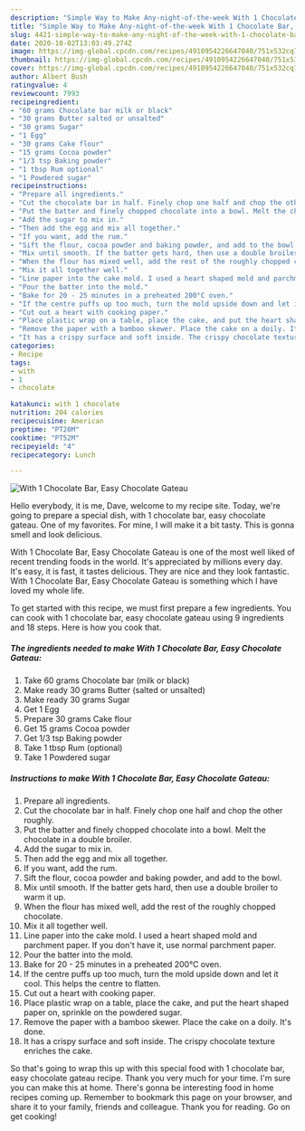 ```yaml
---
description: "Simple Way to Make Any-night-of-the-week With 1 Chocolate Bar, Easy Chocolate Gateau"
title: "Simple Way to Make Any-night-of-the-week With 1 Chocolate Bar, Easy Chocolate Gateau"
slug: 4421-simple-way-to-make-any-night-of-the-week-with-1-chocolate-bar-easy-chocolate-gateau
date: 2020-10-02T13:03:49.274Z
image: https://img-global.cpcdn.com/recipes/4910954226647040/751x532cq70/with-1-chocolate-bar-easy-chocolate-gateau-recipe-main-photo.jpg
thumbnail: https://img-global.cpcdn.com/recipes/4910954226647040/751x532cq70/with-1-chocolate-bar-easy-chocolate-gateau-recipe-main-photo.jpg
cover: https://img-global.cpcdn.com/recipes/4910954226647040/751x532cq70/with-1-chocolate-bar-easy-chocolate-gateau-recipe-main-photo.jpg
author: Albert Bush
ratingvalue: 4
reviewcount: 7993
recipeingredient:
- "60 grams Chocolate bar milk or black"
- "30 grams Butter salted or unsalted"
- "30 grams Sugar"
- "1 Egg"
- "30 grams Cake flour"
- "15 grams Cocoa powder"
- "1/3 tsp Baking powder"
- "1 tbsp Rum optional"
- "1 Powdered sugar"
recipeinstructions:
- "Prepare all ingredients."
- "Cut the chocolate bar in half. Finely chop one half and chop the other roughly."
- "Put the batter and finely chopped chocolate into a bowl. Melt the chocolate in a double broiler."
- "Add the sugar to mix in."
- "Then add the egg and mix all together."
- "If you want, add the rum."
- "Sift the flour, cocoa powder and baking powder, and add to the bowl."
- "Mix until smooth. If the batter gets hard, then use a double broiler to warm it up."
- "When the flour has mixed well, add the rest of the roughly chopped chocolate."
- "Mix it all together well."
- "Line paper into the cake mold. I used a heart shaped mold and parchment paper. If you don&#39;t have it, use normal parchment paper."
- "Pour the batter into the mold."
- "Bake for 20 - 25 minutes in a preheated 200°C oven."
- "If the centre puffs up too much, turn the mold upside down and let it cool. This helps the centre to flatten."
- "Cut out a heart with cooking paper."
- "Place plastic wrap on a table, place the cake, and put the heart shaped paper on, sprinkle on the powdered sugar."
- "Remove the paper with a bamboo skewer. Place the cake on a doily. It&#39;s done."
- "It has a crispy surface and soft inside. The crispy chocolate texture enriches the cake."
categories:
- Recipe
tags:
- with
- 1
- chocolate

katakunci: with 1 chocolate 
nutrition: 204 calories
recipecuisine: American
preptime: "PT20M"
cooktime: "PT52M"
recipeyield: "4"
recipecategory: Lunch

---
```



![With 1 Chocolate Bar, Easy Chocolate Gateau](https://img-global.cpcdn.com/recipes/4910954226647040/751x532cq70/with-1-chocolate-bar-easy-chocolate-gateau-recipe-main-photo.jpg)

Hello everybody, it is me, Dave, welcome to my recipe site. Today, we're going to prepare a special dish, with 1 chocolate bar, easy chocolate gateau. One of my favorites. For mine, I will make it a bit tasty. This is gonna smell and look delicious.



With 1 Chocolate Bar, Easy Chocolate Gateau is one of the most well liked of recent trending foods in the world. It's appreciated by millions every day. It's easy, it is fast, it tastes delicious. They are nice and they look fantastic. With 1 Chocolate Bar, Easy Chocolate Gateau is something which I have loved my whole life.


To get started with this recipe, we must first prepare a few ingredients. You can cook with 1 chocolate bar, easy chocolate gateau using 9 ingredients and 18 steps. Here is how you cook that.

<!--inarticleads1-->

##### The ingredients needed to make With 1 Chocolate Bar, Easy Chocolate Gateau:

1. Take 60 grams Chocolate bar (milk or black)
1. Make ready 30 grams Butter (salted or unsalted)
1. Make ready 30 grams Sugar
1. Get 1 Egg
1. Prepare 30 grams Cake flour
1. Get 15 grams Cocoa powder
1. Get 1/3 tsp Baking powder
1. Take 1 tbsp Rum (optional)
1. Take 1 Powdered sugar




<!--inarticleads2-->

##### Instructions to make With 1 Chocolate Bar, Easy Chocolate Gateau:

1. Prepare all ingredients.
1. Cut the chocolate bar in half. Finely chop one half and chop the other roughly.
1. Put the batter and finely chopped chocolate into a bowl. Melt the chocolate in a double broiler.
1. Add the sugar to mix in.
1. Then add the egg and mix all together.
1. If you want, add the rum.
1. Sift the flour, cocoa powder and baking powder, and add to the bowl.
1. Mix until smooth. If the batter gets hard, then use a double broiler to warm it up.
1. When the flour has mixed well, add the rest of the roughly chopped chocolate.
1. Mix it all together well.
1. Line paper into the cake mold. I used a heart shaped mold and parchment paper. If you don&#39;t have it, use normal parchment paper.
1. Pour the batter into the mold.
1. Bake for 20 - 25 minutes in a preheated 200°C oven.
1. If the centre puffs up too much, turn the mold upside down and let it cool. This helps the centre to flatten.
1. Cut out a heart with cooking paper.
1. Place plastic wrap on a table, place the cake, and put the heart shaped paper on, sprinkle on the powdered sugar.
1. Remove the paper with a bamboo skewer. Place the cake on a doily. It&#39;s done.
1. It has a crispy surface and soft inside. The crispy chocolate texture enriches the cake.




So that's going to wrap this up with this special food with 1 chocolate bar, easy chocolate gateau recipe. Thank you very much for your time. I'm sure you can make this at home. There's gonna be interesting food in home recipes coming up. Remember to bookmark this page on your browser, and share it to your family, friends and colleague. Thank you for reading. Go on get cooking!
